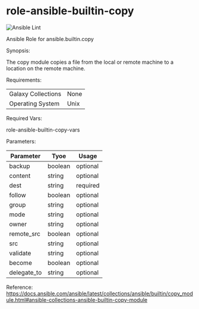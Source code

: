 # role-ansible-builtin-copy

![Ansible Lint](https://github.com/IamSureshRa/role-ansible-builtin-copy/actions/workflows/ansible-lint.yml/badge.svg)

Ansible Role for ansible.builtin.copy

Synopsis:

The copy module copies a file from the local or remote machine to a location on the remote machine.

Requirements:

|   |   |
|---|---|
| Galaxy Collections | None |
| Operating System | Unix |

Required Vars:

role-ansible-builtin-copy-vars

Parameters:

| Parameter | Tyoe | Usage |
|---|---|---|
| backup | boolean | optional |
| content | string | optional |
| dest | string | required |
| follow | boolean |optional |
| group | string | optional |
| mode | string | optional |
| owner | string | optional |
| remote_src | boolean | optional |
| src | string | optional |
| validate | string | optional |
| become | boolean | optional |
| delegate_to | string | optional |

Reference: https://docs.ansible.com/ansible/latest/collections/ansible/builtin/copy_module.html#ansible-collections-ansible-builtin-copy-module
